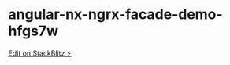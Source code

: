# angular-nx-ngrx-facade-demo-hfgs7w

[Edit on StackBlitz ⚡️](https://stackblitz.com/edit/angular-nx-ngrx-facade-demo-hfgs7w)